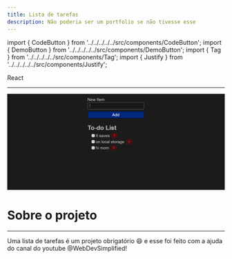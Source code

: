 ```yaml
---
title: Lista de tarefas
description: Não poderia ser um portfolio se não tivesse esse
---
```


import { CodeButton } from '../../../../../src/components/CodeButton';
import { DemoButton } from '../../../../../src/components/DemoButton';
import { Tag } from '../../../../../src/components/Tag';
import { Justify } from '../../../../../src/components/Justify';

<div style={{marginBottom: "1rem"}}>
<Tag docLink="https://react.dev">React</Tag>
</div>

<CodeButton codeLink="https://github.com/nixoletas/react-todo-list"/>
<DemoButton liveLink="https://glittering-toffee-3bcf39.netlify.app/"/>

---

![todo](\img\projects\todo.png)

# Sobre o projeto
---
<Justify>

Uma lista de tarefas é um projeto obrigatório 😄 e esse foi feito com a ajuda do canal do youtube @WebDevSimplified!

</Justify>